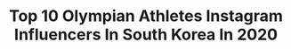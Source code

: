 ---
title: Top 10 Olympian Athletes Instagram Influencers In South Korea In 2020
description: >-
  Find top olympian athletes Instagram influencers in South Korea in 2020. Most popular hashtags: #canttakeheranywhere #averysbatmitzvah #deadliftday #champion.
platform: Instagram
profiles:
  - username: "mohammad.dodange.pro1"
    fullname: >-
      Men’s Physique
    location: "South Korea"
    followers: 10023
    engagement: 1365
    commentsToLikes: 0.096870
    id: ckaozgyb5lukf0i78p44l6n4d
    verified: false
    hashtags: "#brother"
  - username: "kimseonghwan759"
    fullname: >-
      Seonghwan_Kim 김성환
    location: "South Korea"
    followers: 57022
    engagement: 341
    commentsToLikes: 0.037967
    id: ck14gy79u7lok0i19ol80qdcb
    verified: false
    hashtags: "#iamvanquish, #classicphysique, #1rm, #wearevanquish"
  - username: "iamtj_jones"
    fullname: >-
      ‍‍‍‍‍TJ Jones
    location: "South Korea"
    followers: 14714
    engagement: 712
    commentsToLikes: 0.030190
    id: ck0w3vdabvgzo0i196zrbp50v
    verified: true
    hashtags: "#sweetfeet, #canttakeheranywhere, #whyhegrownnow, #startingcollegeapplications"
  - username: "itsleonardlim"
    fullname: >-
      Leonard Lim 🇦🇺🇸🇬🇰🇷
    location: "South Korea"
    followers: 30244
    engagement: 582
    commentsToLikes: 0.015264
    id: ck5chhpt4qsy50i11nz7ahmfy
    verified: false
    hashtags: "#dollypartonchallenge, #facetimephotoshoot"
  - username: "iding410"
    fullname: >-
      이딩(eding)
    location: "South Korea"
    followers: 107518
    engagement: 291
    commentsToLikes: 0.020302
    id: ck5pywb22y4050i11rryh1jxt
    verified: true
    hashtags: "#enup, #ootd, #mlbdisney, #mlbcrew"
  - username: "matheusgabrieljj"
    fullname: >-
      M. Gabriel
    location: "South Korea"
    followers: 17230
    engagement: 847
    commentsToLikes: 0.021374
    id: ck5hruj3lvi4s0i113qzfd0h5
    verified: false
    hashtags: "#bjjlifestyle, #jsca, #amazon, #gratidao"
  - username: "bjj_izidor"
    fullname: >-
      포토그래퍼 이지도르. 이진화
    location: "South Korea"
    followers: 9842
    engagement: 558
    commentsToLikes: 0.022083
    id: ck0vxuzpq0v7a0i19974d5u6z
    verified: false
    hashtags: "#kanjibelt, #repost, #helpme, #nogijiujitsu"
  - username: "kidocaro"
    fullname: >-
      caro Vlogs🇰🇷
    location: "South Korea"
    followers: 41251
    engagement: 519
    commentsToLikes: 0.038088
    id: ckaozqrhjmzwd0i782bcp23h9
    verified: false
    hashtags: "#ootdguide, #moonbluechallenge, #aomg, #grayground"
  - username: "estherflowerbae"
    fullname: >-
      Esther Bae (힘쎈언니) 💪🏻
    location: "South Korea"
    followers: 9842
    engagement: 515
    commentsToLikes: 0.061152
    id: ckap6rhcxh4cw0i78oplq6jjs
    verified: false
    hashtags: "#halfnattylighting, #babygotback, #linkinbio, #powerbuilding"
  - username: "shinmincheol"
    fullname: >-
      미르메 신민철
    location: "South Korea"
    followers: 210896
    engagement: 424
    commentsToLikes: 0.008538
    id: ck0udewzvj1d10i191bzzoqxx
    verified: true
    hashtags: "#getup, #8k, #recovapro, #mbc"
---